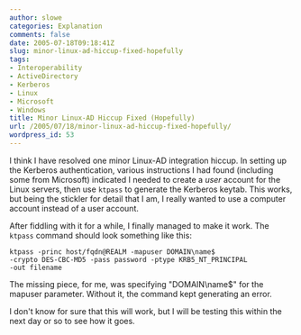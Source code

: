 ```yaml
---
author: slowe
categories: Explanation
comments: false
date: 2005-07-18T09:18:41Z
slug: minor-linux-ad-hiccup-fixed-hopefully
tags:
- Interoperability
- ActiveDirectory
- Kerberos
- Linux
- Microsoft
- Windows
title: Minor Linux-AD Hiccup Fixed (Hopefully)
url: /2005/07/18/minor-linux-ad-hiccup-fixed-hopefully/
wordpress_id: 53
---
```


I think I have resolved one minor Linux-AD integration hiccup. In setting up the Kerberos authentication, various instructions I had found (including some from Microsoft) indicated I needed to create a _user_ account for the Linux servers, then use `ktpass` to generate the Kerberos keytab. This works, but being the stickler for detail that I am, I really wanted to use a computer account instead of a user account.

After fiddling with it for a while, I finally managed to make it work. The `ktpass` command should look something like this:

```text
ktpass -princ host/fqdn@REALM -mapuser DOMAIN\name$
-crypto DES-CBC-MD5 -pass password -ptype KRB5_NT_PRINCIPAL
-out filename
```

The missing piece, for me, was specifying "DOMAIN\name$" for the mapuser parameter. Without it, the command kept generating an error.

I don't know for sure that this will work, but I will be testing this within the next day or so to see how it goes.
